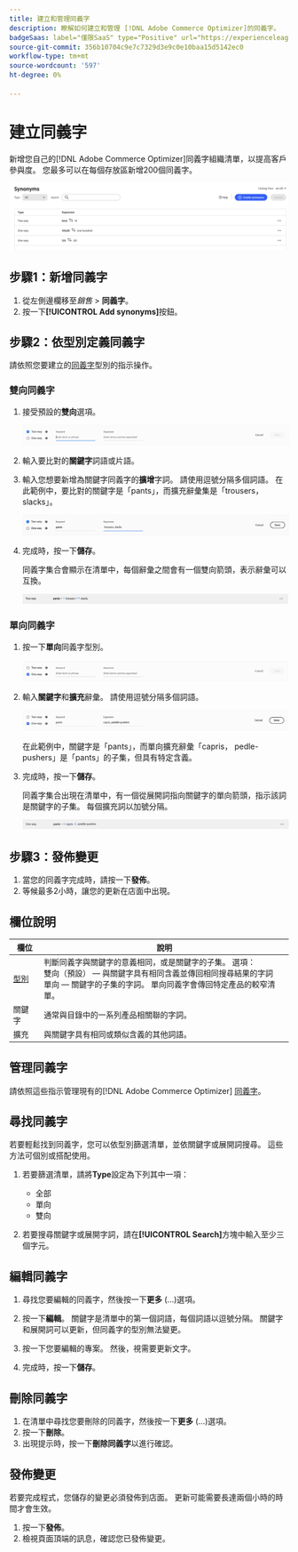 ```yaml
---
title: 建立和管理同義字
description: 瞭解如何建立和管理 [!DNL Adobe Commerce Optimizer]的同義字。
badgeSaas: label="僅限SaaS" type="Positive" url="https://experienceleague.adobe.com/en/docs/commerce/user-guides/product-solutions" tooltip="僅適用於Adobe Commerce as a Cloud Service和Adobe Commerce Optimizer專案(Adobe管理的SaaS基礎結構)。"
source-git-commit: 356b10704c9e7c7329d3e9c0e10baa15d5142ec0
workflow-type: tm+mt
source-wordcount: '597'
ht-degree: 0%

---
```


# 建立同義字

新增您自己的[!DNL Adobe Commerce Optimizer]同義字組織清單，以提高客戶參與度。 您最多可以在每個存放區新增200個同義字。

![同義字Workspace](../../assets/synonym-workspace.png)

## 步驟1：新增同義字

1. 從左側邊欄移至&#x200B;_銷售_ > **同義字**。
1. 按一下&#x200B;**[!UICONTROL Add synonyms]**&#x200B;按鈕。

## 步驟2：依型別定義同義字

請依照您要建立的[同義字](type.md)型別的指示操作。

### 雙向同義字

1. 接受預設的&#x200B;**雙向**&#x200B;選項。

   ![新增雙向同義字](../../assets/synonym-add-two-way.png)

1. 輸入要比對的&#x200B;**關鍵字**&#x200B;詞語或片語。
1. 輸入您想要新增為關鍵字同義字的&#x200B;**擴增**&#x200B;字詞。 請使用逗號分隔多個詞語。
在此範例中，要比對的關鍵字是「pants」，而擴充辭彙集是「trousers， slacks」。

   ![雙向同義字範例](../../assets/synonym-add-two-way-example.png)

1. 完成時，按一下&#x200B;**儲存**。

   同義字集合會顯示在清單中，每個辭彙之間會有一個雙向箭頭，表示辭彙可以互換。

   ![雙向同義字](../../assets/synonym-two-way.png)

### 單向同義字

1. 按一下&#x200B;**單向**&#x200B;同義字型別。

   ![新增單向同義字](../../assets/synonym-add-one-way.png)

1. 輸入&#x200B;**關鍵字**&#x200B;和&#x200B;**擴充**&#x200B;辭彙。 請使用逗號分隔多個詞語。

   ![單向同義字範例](../../assets/synonym-add-one-way-example.png)

   在此範例中，關鍵字是「pants」，而單向擴充辭彙「capris， pedle-pushers」是「pants」的子集，但具有特定含義。

1. 完成時，按一下&#x200B;**儲存**。

   同義字集合出現在清單中，有一個從展開詞指向關鍵字的單向箭頭，指示該詞是關鍵字的子集。 每個擴充詞以加號分隔。

   ![單向同義字](../../assets/synonym-one-way.png)

## 步驟3：發佈變更

1. 當您的同義字完成時，請按一下&#x200B;**發佈**。
1. 等候最多2小時，讓您的更新在店面中出現。

## 欄位說明

| 欄位 | 說明 |
|--- |--- |
| [型別](type.md) | 判斷同義字與關鍵字的意義相同，或是關鍵字的子集。 選項：<br />雙向（預設） — 與關鍵字具有相同含義並傳回相同搜尋結果的字詞<br />單向 — 關鍵字的子集的字詞。 單向同義字會傳回特定產品的較窄清單。 |
| 關鍵字 | 通常與目錄中的一系列產品相關聯的字詞。 |
| 擴充 | 與關鍵字具有相同或類似含義的其他詞語。 |

## 管理同義字

請依照這些指示管理現有的[!DNL Adobe Commerce Optimizer] [同義字](overview.md)。

## 尋找同義字

若要輕鬆找到同義字，您可以依型別篩選清單，並依關鍵字或展開詞搜尋。 這些方法可個別或搭配使用。

1. 若要篩選清單，請將&#x200B;**Type**&#x200B;設定為下列其中一項：

   - 全部
   - 單向
   - 雙向

1. 若要搜尋關鍵字或展開字詞，請在&#x200B;**[!UICONTROL Search]**&#x200B;方塊中輸入至少三個字元。

## 編輯同義字

1. 尋找您要編輯的同義字，然後按一下&#x200B;**更多** (...)選項。

1. 按一下&#x200B;**編輯**。
關鍵字是清單中的第一個詞語，每個詞語以逗號分隔。 關鍵字和展開詞可以更新，但同義字的型別無法變更。
1. 按一下您要編輯的專案。 然後，視需要更新文字。

1. 完成時，按一下&#x200B;**儲存**。

## 刪除同義字

1. 在清單中尋找您要刪除的同義字，然後按一下&#x200B;**更多** (...)選項。
1. 按一下&#x200B;**刪除**。
1. 出現提示時，按一下&#x200B;**刪除同義字**&#x200B;以進行確認。

## 發佈變更

若要完成程式，您儲存的變更必須發佈到店面。 更新可能需要長達兩個小時的時間才會生效。

1. 按一下&#x200B;**發佈**。
1. 檢視頁面頂端的訊息，確認您已發佈變更。
